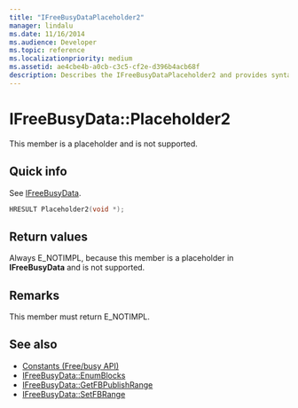 ```yaml
---
title: "IFreeBusyDataPlaceholder2"
manager: lindalu
ms.date: 11/16/2014
ms.audience: Developer
ms.topic: reference
ms.localizationpriority: medium
ms.assetid: ae4cbe4b-a0cb-c3c5-cf2e-d396b4acb68f
description: Describes the IFreeBusyDataPlaceholder2 and provides syntax, return value, and additional remarks. This member is a placeholder and is not supported.
---
```


# IFreeBusyData::Placeholder2

This member is a placeholder and is not supported.
  
## Quick info

See [IFreeBusyData](ifreebusydata.md).
  
```cpp
HRESULT Placeholder2(void *);
```

## Return values

Always E_NOTIMPL, because this member is a placeholder in **IFreeBusyData** and is not supported. 
  
## Remarks

This member must return E_NOTIMPL.
  
## See also

- [Constants (Free/busy API)](constants-free-busy-api.md)
- [IFreeBusyData::EnumBlocks](ifreebusydata-enumblocks.md)
- [IFreeBusyData::GetFBPublishRange](ifreebusydata-getfbpublishrange.md)
- [IFreeBusyData::SetFBRange](ifreebusydata-setfbrange.md)


